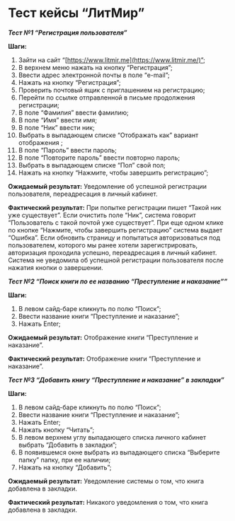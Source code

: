 # Тест кейсы “ЛитМир”

***Тест №1 “Регистрация пользователя”***

**Шаги:**

1. Зайти на сайт “[https://www.litmir.me](https://www.litmir.me/)”;
2. В верхнем меню нажать на кнопку “Регистрация”;
3. Ввести адрес электронной почты в поле “e-mail”;
4. Нажать на кнопку “Регистрация”;
5. Проверить почтовый ящик с приглашением на регистрацию;
6. Перейти по ссылке отправленной в письме продолжения регистрации;
7. В поле “Фамилия” ввести фамилию;
8. В поле “Имя” ввести имя;
9. В поле “Ник” ввести ник;
10. Выбрать в выпадающем списке “Отображать как” вариант отображения ;
11. В поле “Пароль” ввести пароль;
12. В поле “Повторите пароль” ввести повторно пароль;
13. Выбрать в выпадающем списке “Пол” свой пол;
14. Нажать на кнопку “Нажмите, чтобы завершить регистрацию”;

**Ожидаемый результат:** Уведомление об успешной регистрации пользователя, переадресация в личный кабинет.

**Фактический результат:** При попытке регистрации пишет “Такой ник уже существует”. Если очистить поле “Ник”, система говорит “Пользователь с такой почтой уже существует”. При еще одном клике по кнопке “Нажмите, чтобы завершить регистрацию” система выдает “Ошибка”. Если обновить страницу и попытаться авторизоваться под пользователем, которого мы ранее хотели зарегистрировать, авторизация проходила успешно, переадресация в личный кабинет. Система не уведомила об успешной регистрации пользователя после нажатия кнопки о завершении.



***Тест №2 “Поиск книги по ее названию “Преступление и наказание””***

**Шаги:**

1. В левом сайд-баре кликнуть по полю “Поиск”;
2. Ввести название книги “Преступление и наказание”;
3. Нажать Enter;

**Ожидаемый результат:** Отображение книги “Преступление и наказание”.

**Фактический результат:** Отображение книги “Преступление и наказание”.



***Тест №3 “Добавить книгу “Преступление и наказание” в закладки”***

**Шаги:**

1. В левом сайд-баре кликнуть по полю “Поиск”;
2. Ввести название книги “Преступление и наказание”;
3. Нажать Enter;
4. Нажать кнопку “Читать”;
5. В левом верхнем углу выпадающего списка личного кабинет выбрать “Добавить в закладки”;
6. В появившемся окне выбрать из выпадающего списка “Выберите папку” папку, при ее наличии;
7. Нажать на кнопку “Добавить”;

**Ожидаемый результат:** Уведомление системы о том, что книга добавлена в закладки.

**Фактический результат:** Никакого уведомления о том, что книга добавлена в закладки.
